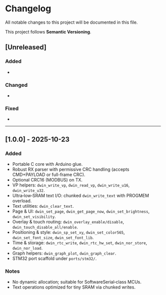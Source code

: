 

# Changelog

All notable changes to this project will be documented in this file.

This project follows **Semantic Versioning**.

## [Unreleased]

### Added
- 

### Changed
- 

### Fixed
- 

---

## [1.0.0] - 2025-10-23

### Added
- Portable C core with Arduino glue.
- Robust RX parser with permissive CRC handling (accepts CMD+PAYLOAD or full-frame CRC).
- Optional CRC16 (MODBUS) on TX.
- VP helpers: `dwin_write_vp`, `dwin_read_vp`, `dwin_write_u16`, `dwin_write_u32`.
- Ultra‑low‑SRAM text I/O: chunked `dwin_write_text` with PROGMEM overload.
- Text utilities: `dwin_clear_text`.
- Page & UI: `dwin_set_page`, `dwin_get_page_now`, `dwin_set_brightness`, `dwin_set_visibility`.
- Overlay & touch routing: `dwin_overlay_enable/disable`, `dwin_touch_disable_all/enable`.
- Positioning & style: `dwin_sp_set_xy`, `dwin_set_color565`, `dwin_set_font_size`, `dwin_set_font_lib`.
- Time & storage: `dwin_rtc_write`, `dwin_rtc_hw_set`, `dwin_nor_store`, `dwin_nor_load`.
- Graph helpers: `dwin_graph_plot`, `dwin_graph_clear`.
- STM32 port scaffold under `ports/stm32/`.

### Notes
- No dynamic allocation; suitable for SoftwareSerial‑class MCUs.
- Text operations optimized for tiny SRAM via chunked writes.